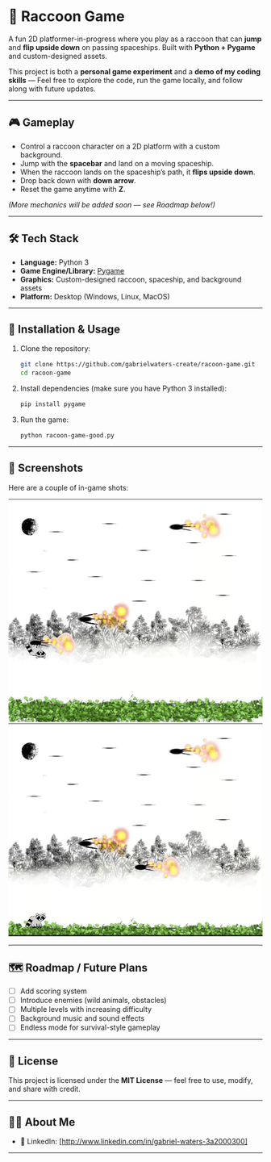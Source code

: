 # 🦝 Raccoon Game

A fun 2D platformer-in-progress where you play as a raccoon that can **jump** and **flip upside down** on passing spaceships. Built with **Python + Pygame** and custom-designed assets.  

This project is both a **personal game experiment** and a **demo of my coding skills** — Feel free to explore the code, run the game locally, and follow along with future updates.

---

## 🎮 Gameplay

- Control a raccoon character on a 2D platform with a custom background.  
- Jump with the **spacebar** and land on a moving spaceship.  
- When the raccoon lands on the spaceship’s path, it **flips upside down**.  
- Drop back down with **down arrow**.  
- Reset the game anytime with **Z**.  

*(More mechanics will be added soon — see Roadmap below!)*

---

## 🛠️ Tech Stack

- **Language:** Python 3  
- **Game Engine/Library:** [Pygame](https://www.pygame.org/)  
- **Graphics:** Custom-designed raccoon, spaceship, and background assets  
- **Platform:** Desktop (Windows, Linux, MacOS)  

---

## 🚀 Installation & Usage

1. Clone the repository:
   ```bash
   git clone https://github.com/gabrielwaters-create/racoon-game.git
   cd racoon-game
   ```

2. Install dependencies (make sure you have Python 3 installed):
   ```bash
   pip install pygame
   ```

3. Run the game:
   ```bash
   python racoon-game-good.py
   ```

---

## 📸 Screenshots

Here are a couple of in-game shots:

![Gameplay Screenshot 1](racoon-game-demo-picture.png)  
![Gameplay Screenshot 2](racoon-game-demo-picture2.png)

---

## 🗺️ Roadmap / Future Plans

- [ ] Add scoring system  
- [ ] Introduce enemies (wild animals, obstacles)  
- [ ] Multiple levels with increasing difficulty  
- [ ] Background music and sound effects  
- [ ] Endless mode for survival-style gameplay  

---

## 📜 License

This project is licensed under the **MIT License** — feel free to use, modify, and share with credit.  

---

## 👨‍💻 About Me
  
- 💼 LinkedIn: [http://www.linkedin.com/in/gabriel-waters-3a2000300]  

---
